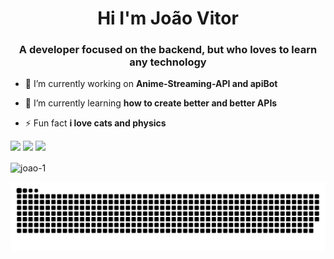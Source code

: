 <h1 align="center">Hi I'm João Vitor</h1>
<h3 align="center">A developer focused on the backend, but who loves to learn any technology</h3>

- 🔭 I’m currently working on **Anime-Streaming-API and apiBot**

- 🌱 I’m currently learning **how to create better and better APIs**

- ⚡ Fun fact **i love cats and physics**

<a href="https://instagram.com/joaovitormartinsneto_" target="_blank"><img src="https://img.shields.io/badge/-Instagram-%23E4405F?style=for-the-badge&logo=instagram&logoColor=white" target="_blank"></a> 
<a href = "mailto:joaovitormartinsneto9@gmail.com"><img src="https://img.shields.io/badge/-Gmail-%23333?style=for-the-badge&logo=gmail&logoColor=white" target="_blank"></a>
<a href="https://www.linkedin.com/in/joão-vitor-martins-neto/" target="_blank"><img src="https://img.shields.io/badge/-LinkedIn-%230077B5?style=for-the-badge&logo=linkedin&logoColor=white" target="_blank"></a> 

   <img align="center" src="https://github-readme-stats.vercel.app/api?username=joao-1&show_icons=true&theme=dark&title_color=d60505&text_color=e4d8d8&hide_border=true&locale=en" alt="joao-1" />

<div> 
  
 ![Snake animation](https://github.com/Joao-1/Joao-1/blob/output/github-contribution-grid-snake.svg)
 
</div>



